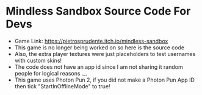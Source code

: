 # Mindless Sandbox Source Code For Devs
 - Game Link: https://pietrosprudente.itch.io/mindless-sandbox
 - This game is no longer being worked on so here is the source code
 - Also, the extra player textures were just placeholders to test usernames with custom skins!
 - The code does not have an app id since I am not sharing it random people for logical reasons ._.
 - This game uses Photon Pun 2, if you did not make a Photon Pun App ID then tick "StartInOfflineMode" to true!
